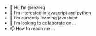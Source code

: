 - 👋 Hi, I’m @rezerq
- 👀 I’m interested in javascript and python
- 🌱 I’m currently learning javascript
- 💞️ I’m looking to collaborate on ...
- 📫 How to reach me ...

<!---
rezerq/rezerq is a ✨ special ✨ repository because its `README.md` (this file) appears on your GitHub profile.
You can click the Preview link to take a look at your changes.
--->
